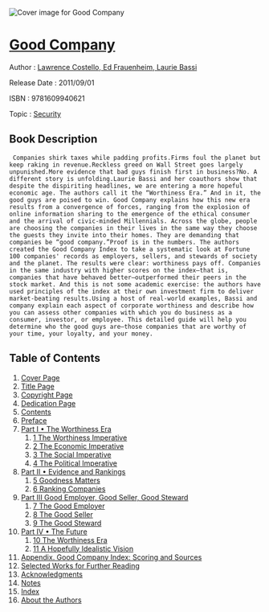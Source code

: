 ![Cover image for Good Company](https://imgdetail.ebookreading.net/cover/cover/security/EB9781609940621.jpg)

[Good Company](https://ebookreading.net/view/book/Good+Company-EB9781609940621_1.html "Good Company")
====================================================================================================================

Author : [Lawrence Costello](https://ebookreading.net/search/author/Lawrence+Costello),[ Ed Frauenheim](https://ebookreading.net/search/author/+Ed+Frauenheim),[ Laurie Bassi](https://ebookreading.net/search/author/+Laurie+Bassi)

Release Date : 2011/09/01

ISBN : 9781609940621

Topic : [Security](https://ebookreading.net/search/category/security)

Book Description
-----------------

     Companies shirk taxes while padding profits.Firms foul the planet but keep raking in revenue.Reckless greed on Wall Street goes largely unpunished.More evidence that bad guys finish first in business?No. A different story is unfolding.Laurie Bassi and her coauthors show that despite the dispiriting headlines, we are entering a more hopeful economic age. The authors call it the “Worthiness Era.” And in it, the good guys are poised to win. Good Company explains how this new era results from a convergence of forces, ranging from the explosion of online information sharing to the emergence of the ethical consumer and the arrival of civic-minded Millennials. Across the globe, people are choosing the companies in their lives in the same way they choose the guests they invite into their homes. They are demanding that companies be “good company.”Proof is in the numbers. The authors created the Good Company Index to take a systematic look at Fortune 100 companies' records as employers, sellers, and stewards of society and the planet. The results were clear: worthiness pays off. Companies in the same industry with higher scores on the index—that is, companies that have behaved better—outperformed their peers in the stock market. And this is not some academic exercise: the authors have used principles of the index at their own investment firm to deliver market-beating results.Using a host of real-world examples, Bassi and company explain each aspect of corporate worthiness and describe how you can assess other companies with which you do business as a consumer, investor, or employee. This detailed guide will help you determine who the good guys are—those companies that are worthy of your time, your loyalty, and your money.                 
Table of Contents
-----------------

1. [Cover Page](https://ebookreading.net/view/book/Good+Company-EB9781609940621_0.html)
1. [Title Page](https://ebookreading.net/view/book/Good+Company-EB9781609940621_4.html#ch00_fm02_tit)
1. [Copyright Page](https://ebookreading.net/view/book/Good+Company-EB9781609940621_5.html#ch00_fm03_copy)
1. [Dedication Page](https://ebookreading.net/view/book/Good+Company-EB9781609940621_6.html#ch00_fm04_ded)
1. [Contents](https://ebookreading.net/view/book/Good+Company-EB9781609940621_0.html#ch00_fm05_cont)
1. [Preface](https://ebookreading.net/view/book/Good+Company-EB9781609940621_7.html#ch00_fm06_pre)
1. [Part I • The Worthiness Era](https://ebookreading.net/view/book/Good+Company-EB9781609940621_8.html#ch00_fm07_part1)
    1. [1 The Worthiness Imperative](https://ebookreading.net/view/book/Good+Company-EB9781609940621_9.html#ch01)
    1. [2 The Economic Imperative](https://ebookreading.net/view/book/Good+Company-EB9781609940621_10.html#ch02)
    1. [3 The Social Imperative](https://ebookreading.net/view/book/Good+Company-EB9781609940621_12.html#ch03)
    1. [4 The Political Imperative](https://ebookreading.net/view/book/Good+Company-EB9781609940621_13.html#ch04)
1. [Part II • Evidence and Rankings](https://ebookreading.net/view/book/Good+Company-EB9781609940621_14.html#ch04_part2)
    1. [5 Goodness Matters](https://ebookreading.net/view/book/Good+Company-EB9781609940621_0.html#ch05)
    1. [6 Ranking Companies](https://ebookreading.net/view/book/Good+Company-EB9781609940621_15.html#ch06)
1. [Part III  Good Employer, Good Seller, Good Steward](https://ebookreading.net/view/book/Good+Company-EB9781609940621_16.html#ch06_part3)
    1. [7 The Good Employer](https://ebookreading.net/view/book/Good+Company-EB9781609940621_17.html#ch07)
    1. [8 The Good Seller](https://ebookreading.net/view/book/Good+Company-EB9781609940621_18.html#ch08)
    1. [9 The Good Steward](https://ebookreading.net/view/book/Good+Company-EB9781609940621_19.html#ch09)
1. [Part IV • The Future](https://ebookreading.net/view/book/Good+Company-EB9781609940621_20.html#ch09_part4)
    1. [10 The Worthiness Era](https://ebookreading.net/view/book/Good+Company-EB9781609940621_21.html#ch10)
    1. [11 A Hopefully Idealistic Vision](https://ebookreading.net/view/book/Good+Company-EB9781609940621_22.html#ch11)
1. [Appendix. Good Company Index: Scoring and Sources](https://ebookreading.net/view/book/Good+Company-EB9781609940621_23.html#ch12_app)
1. [Selected Works for Further Reading](https://ebookreading.net/view/book/Good+Company-EB9781609940621_24.html#ch13_sele)
1. [Acknowledgments](https://ebookreading.net/view/book/Good+Company-EB9781609940621_25.html#ch14_ack)
1. [Notes](https://ebookreading.net/view/book/Good+Company-EB9781609940621_26.html#ch15_notes)
1. [Index](https://ebookreading.net/view/book/Good+Company-EB9781609940621_27.html#ch16_index)
1. [About the Authors](https://ebookreading.net/view/book/Good+Company-EB9781609940621_29.html#ch17_abo)
